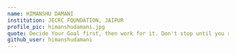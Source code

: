 ```yaml
---
name: HIMANSHU DAMANI
institution: JECRC FOUNDATION, JAIPUR
profile_pic: himanshudamani.jpg
quote: Decide Your Goal first, then work for it. Don't stop until you reach it. That's it. Thank you.
github_user: himanshudamani
---
```

